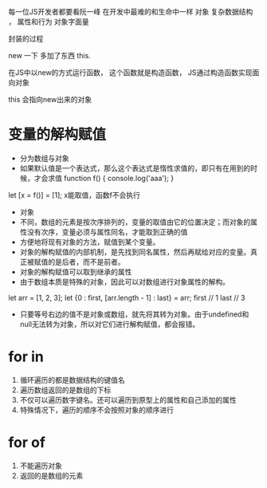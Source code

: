 每一位JS开发者都要看阮一峰
在开发中最难的和生命中一样 对象
复杂数据结构 ， 属性和行为
对象字面量 

封装的过程 

new 一下 多加了东西 this.

在JS中以new的方式运行函数，
这个函数就是构造函数，
JS通过构造函数实现面向对象

this 会指向new出来的对象

# 变量的解构赋值
- 分为数组与对象
- 如果默认值是一个表达式，那么这个表达式是惰性求值的，即只有在用到的时候，才会求值
 function f() {
  console.log('aaa');
}

let [x = f()] = [1];
 x能取值，函数f不会执行
- 对象
- 不同，数组的元素是按次序排列的，变量的取值由它的位置决定；而对象的属性没有次序，变量必须与属性同名，才能取到正确的值
- 方便地将现有对象的方法，赋值到某个变量。
- 对象的解构赋值的内部机制，是先找到同名属性，然后再赋给对应的变量。真正被赋值的是后者，而不是前者。
- 对象的解构赋值可以取到继承的属性
- 由于数组本质是特殊的对象，因此可以对数组进行对象属性的解构。

let arr = [1, 2, 3];
let {0 : first, [arr.length - 1] : last} = arr;
first // 1
last // 3
- 只要等号右边的值不是对象或数组，就先将其转为对象。由于undefined和null无法转为对象，所以对它们进行解构赋值，都会报错。


# for in  
1. 循环遍历的都是数据结构的键值名
2. 遍历数组返回的是数组的下标
3. 不仅可以遍历数字键名。还可以遍历到原型上的属性和自己添加的属性
4. 特殊情况下，遍历的顺序不会按照对象的顺序进行



# for of
1. 不能遍历对象
2. 返回的是数组的元素